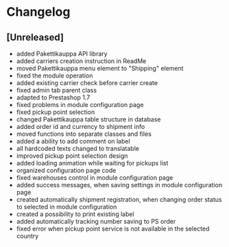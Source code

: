 # Changelog

## [Unreleased]
- added Pakettikauppa API library
- added carriers creation instruction in ReadMe
- moved Pakettikauppa menu element to "Shipping" element
- fixed the module operation
- added existing carrier check before carrier create
- fixed admin tab parent class
- adapted to Prestashop 1.7
- fixed problems in module configuration page
- fixed pickup point selection
- changed Pakettikauppa table structure in database
- added order id and currency to shipment info
- moved functions into separate classes and files
- added a ability to add comment on label
- all hardcoded texts changed to translatable
- improved pickup point selection design
- added loading animation while waiting for pickups list
- organized configuration page code
- fixed warehouses control in module configuration page
- added success messages, when saving settings in module configuration page
- created automatically shipment registration, when changing order status to selected in module configuration
- created a possibility to print existing label
- added automatically tracking number saving to PS order
- fixed error when pickup point service is not available in the selected country
